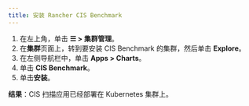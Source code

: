 ```yaml
---
title: 安装 Rancher CIS Benchmark
---
```


1. 在左上角，单击 **☰ > 集群管理**。
1. 在**集群**页面上，转到要安装 CIS Benchmark 的集群，然后单击 **Explore**。
1. 在左侧导航栏中，单击 **Apps > Charts**。
1. 单击 **CIS Benchmark**。
1. 单击**安装**。

**结果**：CIS 扫描应用已经部署在 Kubernetes 集群上。